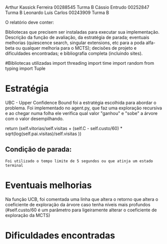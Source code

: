 Arthur Kassick Ferreira 00288545  Turma B
Cássio Entrudo 00252847 Turma B
Leonardo Luis Carlos 00243909 Turma B

O relatório deve conter: 

Bibliotecas que precisem ser instaladas para executar sua implementação. 
Descrição da função de avaliação, 
da estratégia de parada;
eventuais melhorias (quiescence search, singular extensions, etc para a poda alfa-beta ou qualquer melhoria para o MCTS); 
decisões de projeto e dificuldades encontradas; 
e bibliografia completa (incluindo sites).

#Bibliotecas utilizadas
import threading
import time
import random
from typing import Tuple

# Estratégia
UBC - Upper Confidence Bound foi a estratégia escolhida para abordar o problema. Foi implementado no agent.py, que faz uma exploração recursiva e ao chegar numa folha ele verifica qual valor "ganhou" e "sobe" a árvore com o valor desempilhando.

  
 return (self.vitorias/self.visitas + (self.C - self.custo/60) * sqrt(log(self.pai.visitas)/self.visitas ))
 
## Condição de parada:
    Foi utilizado o tempo limite de 5 segundos ou que atinja um estado terminal
# Eventuais melhorias
Na função UCB, foi comentada uma linha que altera o retorno que altera o coeficiente de exploração da árvore caso tenha níveis mais profundos
    (#self.custo/60 é um parâmetro para ligeiramente alterar o coeficiente de exploração da MCTS)
# Dificuldades encontradas
